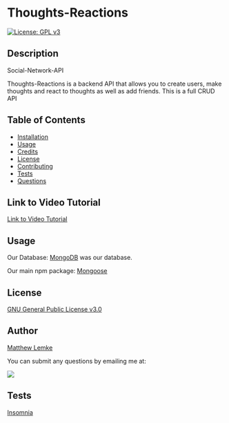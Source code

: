 # Thoughts-Reactions


[![License: GPL v3](https://img.shields.io/badge/License-GPLv3-blue.svg)](https://www.gnu.org/licenses/gpl-3.0)

## Description

Social-Network-API

Thoughts-Reactions is a backend API that allows you to create users, make thoughts and react to thoughts as well as add friends. This is a full CRUD API


## Table of Contents

  - [Installation](#installation)
  - [Usage](#usage)
  - [Credits](#credits)
  - [License](#license)
  - [Contributing](#contributing)
  - [Tests](#tests)
  - [Questions](#questions)

## Link to Video Tutorial

[Link to Video Tutorial](https://drive.google.com/file/d/1xU43GyUEJ4kF4n4eQbtvICXuHShZeE6v/view)


## Usage 

Our Database: [MongoDB](https://docs.mongodb.com/guides/server/install/) was our database.

Our main npm package: [Mongoose](https://mongoosejs.com/docs/) 


## License

[GNU General Public License v3.0](https://www.gnu.org/licenses/gpl-3.0)

## Author

[Matthew Lemke](https://github.com/MLemke24)

You can submit any questions by emailing me at:

<a href="mailto:matthewlemke@gmail.com?"><img src="https://img.shields.io/badge/gmail-%23DD0031.svg?&style=for-the-badge&logo=gmail&logoColor=white"/></a>


## Tests

[Insomnia](https://support.insomnia.rest/)

